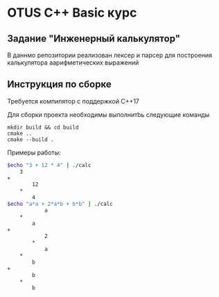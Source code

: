 # OTUS C++ Basic курс

## Задание "Инженерный калькулятор"

В даннмо репозитории реализован лексер и парсер для построения калькулятора аарифметических выражений

## Инструкция по сборке

Требуется компилятор с поддержкой C++17

Для сборки проекта необходимы выполнитbь следующие команды
```
mkdir build && cd build
cmake ..
cmake --build .
```

Примеры работы:
```bash
$echo "3 + 12 * 4" | ./calc
	3
+
		12
	*
		4
$echo "a*a + 2*a*b + b*b" | ./calc
			a
	*
		a
+
			2
		*
			a
	*
		b
+
		b
	*
		b
```
